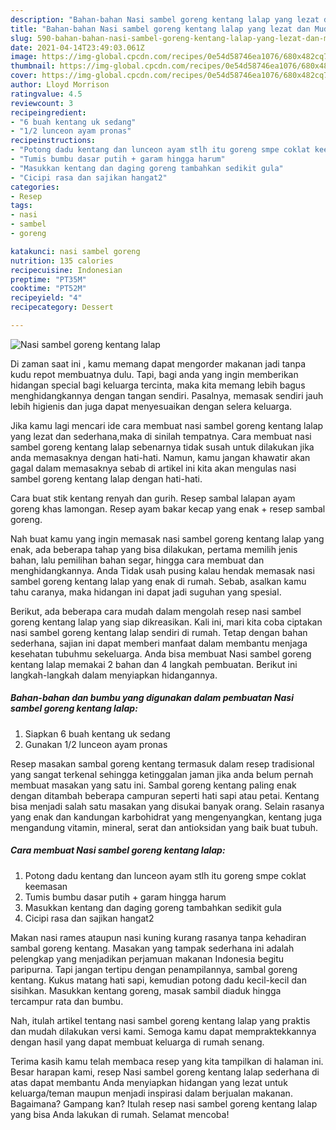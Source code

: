 ```yaml
---
description: "Bahan-bahan Nasi sambel goreng kentang lalap yang lezat dan Mudah Dibuat"
title: "Bahan-bahan Nasi sambel goreng kentang lalap yang lezat dan Mudah Dibuat"
slug: 590-bahan-bahan-nasi-sambel-goreng-kentang-lalap-yang-lezat-dan-mudah-dibuat
date: 2021-04-14T23:49:03.061Z
image: https://img-global.cpcdn.com/recipes/0e54d58746ea1076/680x482cq70/nasi-sambel-goreng-kentang-lalap-foto-resep-utama.jpg
thumbnail: https://img-global.cpcdn.com/recipes/0e54d58746ea1076/680x482cq70/nasi-sambel-goreng-kentang-lalap-foto-resep-utama.jpg
cover: https://img-global.cpcdn.com/recipes/0e54d58746ea1076/680x482cq70/nasi-sambel-goreng-kentang-lalap-foto-resep-utama.jpg
author: Lloyd Morrison
ratingvalue: 4.5
reviewcount: 3
recipeingredient:
- "6 buah kentang uk sedang"
- "1/2 lunceon ayam pronas"
recipeinstructions:
- "Potong dadu kentang dan lunceon ayam stlh itu goreng smpe coklat keemasan"
- "Tumis bumbu dasar putih + garam hingga harum"
- "Masukkan kentang dan daging goreng tambahkan sedikit gula"
- "Cicipi rasa dan sajikan hangat2"
categories:
- Resep
tags:
- nasi
- sambel
- goreng

katakunci: nasi sambel goreng 
nutrition: 135 calories
recipecuisine: Indonesian
preptime: "PT35M"
cooktime: "PT52M"
recipeyield: "4"
recipecategory: Dessert

---
```



![Nasi sambel goreng kentang lalap](https://img-global.cpcdn.com/recipes/0e54d58746ea1076/680x482cq70/nasi-sambel-goreng-kentang-lalap-foto-resep-utama.jpg)

Di zaman  saat ini , kamu memang dapat mengorder makanan jadi tanpa kudu repot membuatnya dulu. Tapi, bagi anda yang ingin memberikan hidangan special bagi keluarga tercinta, maka kita memang lebih bagus menghidangkannya dengan tangan sendiri. Pasalnya, memasak sendiri jauh lebih higienis dan juga dapat menyesuaikan dengan selera keluarga.

Jika kamu lagi mencari ide cara membuat nasi sambel goreng kentang lalap yang lezat dan sederhana,maka di sinilah tempatnya. Cara membuat nasi sambel goreng kentang lalap  sebenarnya tidak susah untuk dilakukan jika anda memasaknya dengan hati-hati. Namun, kamu jangan khawatir akan gagal dalam memasaknya 
sebab di artikel ini kita akan mengulas nasi sambel goreng kentang lalap dengan hati-hati.  

Cara buat stik kentang renyah dan gurih. Resep sambal lalapan ayam goreng khas lamongan. Resep ayam bakar kecap yang enak + resep sambal goreng.

Nah buat kamu yang ingin memasak nasi sambel goreng kentang lalap yang enak, ada beberapa tahap yang bisa dilakukan, pertama memilih jenis bahan, lalu pemilihan bahan segar, hingga cara membuat dan menghidangkannya. Anda Tidak usah pusing kalau hendak memasak nasi sambel goreng kentang lalap yang enak di rumah. Sebab, asalkan kamu  tahu caranya, maka hidangan ini dapat jadi suguhan yang spesial.

Berikut, ada beberapa cara mudah dalam mengolah resep nasi sambel goreng kentang lalap yang siap dikreasikan. Kali ini, mari kita coba ciptakan nasi sambel goreng kentang lalap sendiri di rumah. Tetap dengan bahan sederhana, sajian ini dapat memberi manfaat dalam membantu menjaga kesehatan tubuhmu sekeluarga. Anda bisa membuat Nasi sambel goreng kentang lalap memakai 2 bahan dan 4 langkah pembuatan. Berikut ini langkah-langkah dalam menyiapkan hidangannya.

<!--inarticleads1-->

##### Bahan-bahan dan bumbu yang digunakan dalam pembuatan Nasi sambel goreng kentang lalap:

1. Siapkan 6 buah kentang uk sedang
1. Gunakan 1/2 lunceon ayam pronas


Resep masakan sambal goreng kentang termasuk dalam resep tradisional yang sangat terkenal sehingga ketinggalan jaman jika anda belum pernah membuat masakan yang satu ini. Sambal goreng kentang paling enak dengan ditambah beberapa campuran seperti hati sapi atau petai. Kentang bisa menjadi salah satu masakan yang disukai banyak orang. Selain rasanya yang enak dan kandungan karbohidrat yang mengenyangkan, kentang juga mengandung vitamin, mineral, serat dan antioksidan yang baik buat tubuh. 

<!--inarticleads2-->

##### Cara membuat Nasi sambel goreng kentang lalap:

1. Potong dadu kentang dan lunceon ayam stlh itu goreng smpe coklat keemasan
1. Tumis bumbu dasar putih + garam hingga harum
1. Masukkan kentang dan daging goreng tambahkan sedikit gula
1. Cicipi rasa dan sajikan hangat2


Makan nasi rames ataupun nasi kuning kurang rasanya tanpa kehadiran sambal goreng kentang. Masakan yang tampak sederhana ini adalah pelengkap yang menjadikan perjamuan makanan Indonesia begitu paripurna. Tapi jangan tertipu dengan penampilannya, sambal goreng kentang. Kukus matang hati sapi, kemudian potong dadu kecil-kecil dan sisihkan. Masukkan kentang goreng, masak sambil diaduk hingga tercampur rata dan bumbu. 

Nah, itulah artikel tentang  nasi sambel goreng kentang lalap  yang praktis dan mudah dilakukan versi kami. Semoga kamu dapat mempraktekkannya dengan hasil yang dapat membuat keluarga di rumah senang. 

Terima kasih kamu telah membaca resep yang kita tampilkan di halaman ini. Besar harapan kami, resep  Nasi sambel goreng kentang lalap sederhana di atas dapat membantu Anda menyiapkan hidangan yang lezat untuk keluarga/teman maupun menjadi inspirasi dalam berjualan makanan. Bagaimana? Gampang kan? Itulah resep nasi sambel goreng kentang lalap yang bisa Anda lakukan di rumah. Selamat mencoba!

